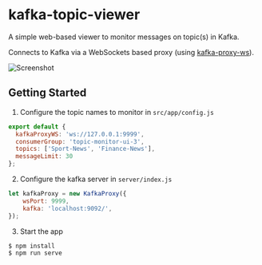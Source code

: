 # kafka-topic-viewer

A simple web-based viewer to monitor messages on topic(s) in Kafka.

Connects to Kafka via a WebSockets based proxy (using [kafka-proxy-ws](https://github.com/Microsoft/kafka-proxy-ws)).

![Screenshot](https://github.com/jchen86/kafka-topic-viewer/blob/master/screenshot.png?raw=true)

## Getting Started
1. Configure the topic names to monitor in `src/app/config.js`
```javascript
export default {
  kafkaProxyWS: 'ws://127.0.0.1:9999',
  consumerGroup: 'topic-monitor-ui-3',
  topics: ['Sport-News', 'Finance-News'],
  messageLimit: 30
};
```
2. Configure the kafka server in `server/index.js`
```javascript
let kafkaProxy = new KafkaProxy({
    wsPort: 9999,
    kafka: 'localhost:9092/',
});
```
3. Start the app
```bash
$ npm install
$ npm run serve
```